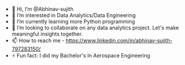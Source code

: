 - 👋 Hi, I’m @Abhinav-sujith
- 👀 I’m interested in Data Analytics/Data Engineering
- 🌱 I’m currently learning more Python programming 
- 💞️ I’m looking to collaborate on any data analytics project. Let's make meaningful insights together. 
- 📫 How to reach me - https://www.linkedin.com/in/abhinav-sujith-797283150/
- ⚡ Fun fact: I did my Bachelor's In Aerospace Engineering 

<!---
Abhinav-sujith/Abhinav-sujith is a ✨ special ✨ repository because its `README.md` (this file) appears on your GitHub profile.
You can click the Preview link to take a look at your changes.
--->
